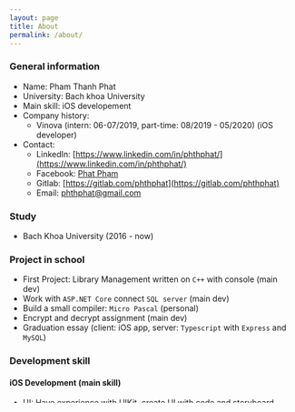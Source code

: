 ```yaml
---
layout: page
title: About
permalink: /about/
---
```

### General information
- Name: Pham Thanh Phat
- University: Bach khoa University
- Main skill: iOS developement
- Company history:
    - Vinova (intern: 06-07/2019, part-time: 08/2019 - 05/2020) (iOS developer)
- Contact:
  - LinkedIn: [https://www.linkedin.com/in/phthphat/](https://www.linkedin.com/in/phthphat/)
  - Facebook: [Phat Phạm](https://www.facebook.com/phthphat)
  - Gitlab: [https://gitlab.com/phthphat](https://gitlab.com/phthphat)
  - Email: phthphat@gmail.com

### Study
- Bach Khoa University (2016 - now)

### Project in school
- First Project: Library Management written on `C++` with console (main dev)
- Work with `ASP.NET Core` connect `SQL server` (main dev)
- Build a small compiler: `Micro Pascal` (personal)
- Encrypt and decrypt assignment (main dev)
- Graduation essay (client: iOS app, server: `Typescript` with `Express` and `MySQL`)

### Development skill
#### iOS Development (main skill)
- UI: Have experience with UIKit, create UI with code and storyboard (Code is preferer). Often work with UITableView, UICollectionView, UIScrollView, UIStackView,... Make an [DeclarativeUIKit package](https://gitlab.com/phthphat-share/declarativeuikit) based on LBTATool
- Network: Use API with Alamorofire, URLSession (URLSession is preferer). Create own package [PNetworking && PParser](https://gitlab.com/phthphat-share/pnetworking.git).
- Design Pattern: Used to work with MVC, VIPER, MVVM. Know how to use Protocol Oriented Programming with OOP. Prefer code with dependency injection, clean code...
- Database: Know how to use CoreData with multithread
- Performance: Worked with multithread, understand ARC
- Other: RestfulAPI, RxSwift, closure, delegate, SocketIO

#### Web frontend developement
- ReactJS + Typescript
- React Hook
- HTML/CSS/Javascript

#### Backend development:
- NodeJS + Typescript
- REST API + GraphQL
- SocketIO
- Firebase hosting, function

#### Other
- GitHub: 7/10
- Data structure & Algorithm: 6-7/10 (don't know how top 10 is)
- Teamwork

### Job history
- Part time iOS Developer at Vinova Pte (08/2019 - now). Worked on projects: 
  - Khind (main developer)
  - JobJira (maintainer + add feature)
  - String96 (add feature tag people in comment)
  - Tackit (maintainer)
- Work as freelancer 
    - iOS app: Engma-GiaVang (Chat section with SocketIO), Lo To chess
    - Some other small tool: Image properties writer (with `AutoHotkey`), Image management (with `C#` and `Winform`), Tool get cloth data (`Chrome Extension` with `Javascript`)
- Other Job: SEO at clothing website (2018 - now)

### Pros and passion about coding
- Like coding some app or script that's helpful in my life (this is my life, I can't share code)
- Love writing mini library to use in many project (for more detail: [Gitlab](https://gitlab.com/phthphat-share)). Example:
  - [PNetworking && PParser](https://gitlab.com/phthphat-share/pnetworking): Networking without Alamorefire and ObjectMapper
  - [CoreDataHelper](https://gitlab.com/phthphat-share/coredatahelper): Make working with coredata easier
  - [DeclarativeUIKit](https://gitlab.com/phthphat-share/declarativeuikit): Create UI with declarative programming style
- Love learning new thing which is more productive, easier to maintain, more moderm, ...
- Love teaching other people about anything I know

### Cons
- Communication skill is not so good
